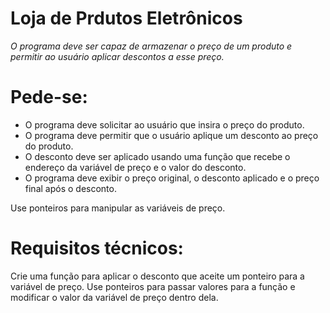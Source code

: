 # Loja de Prdutos Eletrônicos

*O programa deve ser capaz de armazenar o preço de um produto e permitir ao usuário aplicar descontos a esse preço.*

# Pede-se:
  * O programa deve solicitar ao usuário que insira o preço do produto.
  * O programa deve permitir que o usuário aplique um desconto ao preço do produto.
  * O desconto deve ser aplicado usando uma função que recebe o endereço da variável de preço e o valor do desconto.
  * O programa deve exibir o preço original, o desconto aplicado e o preço final após o desconto.

  Use ponteiros para manipular as variáveis de preço.

# Requisitos técnicos:
  Crie uma função para aplicar o desconto que aceite um ponteiro para a variável de preço.
  Use ponteiros para passar valores para a função e modificar o valor da variável de preço dentro dela.